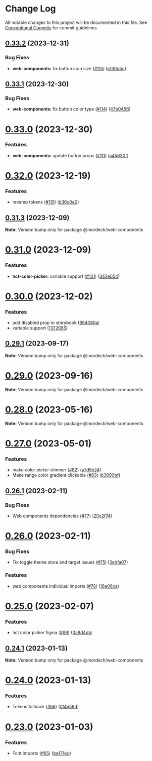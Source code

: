 # Change Log

All notable changes to this project will be documented in this file.
See [Conventional Commits](https://conventionalcommits.org) for commit guidelines.

## [0.33.2](https://github.com/Mordech/mordech-projects/compare/v0.33.1...v0.33.2) (2023-12-31)

### Bug Fixes

- **web-components:** fix button icon size ([#115](https://github.com/Mordech/mordech-projects/issues/115)) ([e130d5c](https://github.com/Mordech/mordech-projects/commit/e130d5c52740146684044b8978df662994274c6a))

## [0.33.1](https://github.com/Mordech/mordech-projects/compare/v0.33.0...v0.33.1) (2023-12-30)

### Bug Fixes

- **web-components:** fix button color type ([#114](https://github.com/Mordech/mordech-projects/issues/114)) ([47b0456](https://github.com/Mordech/mordech-projects/commit/47b04565dae0aaa1a9c02463c3d18ae4e2bca6cb))

# [0.33.0](https://github.com/Mordech/mordech-projects/compare/v0.32.0...v0.33.0) (2023-12-30)

### Features

- **web-components:** update button props ([#111](https://github.com/Mordech/mordech-projects/issues/111)) ([a45630f](https://github.com/Mordech/mordech-projects/commit/a45630f7606c93b7682981f6cfa4b2e293883b46))

# [0.32.0](https://github.com/Mordech/mordech-projects/compare/v0.31.3...v0.32.0) (2023-12-19)

### Features

- revamp tokens ([#110](https://github.com/Mordech/mordech-projects/issues/110)) ([b36c0e0](https://github.com/Mordech/mordech-projects/commit/b36c0e099c149b924ae325e4005a0afdb47e2290))

## [0.31.3](https://github.com/Mordech/mordech-projects/compare/v0.31.2...v0.31.3) (2023-12-09)

**Note:** Version bump only for package @mordech/web-components

# [0.31.0](https://github.com/Mordech/mordech-projects/compare/v0.29.1...v0.31.0) (2023-12-09)

### Features

- **hct-color-picker:** variable support ([#101](https://github.com/Mordech/mordech-projects/issues/101)) ([342e054](https://github.com/Mordech/mordech-projects/commit/342e054851ad8634e6403968a207482150e13d21))

# [0.30.0](https://github.com/Mordech/mordech-projects/compare/v0.29.1...v0.30.0) (2023-12-02)

### Features

- add disabled prop to storybook ([954080a](https://github.com/Mordech/mordech-projects/commit/954080a214dec78cf9e924296ae9853342694590))
- variable support ([1372085](https://github.com/Mordech/mordech-projects/commit/137208578e33864310049714b353898d8b4490d5))

## [0.29.1](https://github.com/Mordech/mordech-projects/compare/v0.29.0...v0.29.1) (2023-09-17)

**Note:** Version bump only for package @mordech/web-components

# [0.29.0](https://github.com/Mordech/mordech-projects/compare/v0.28.0...v0.29.0) (2023-09-16)

**Note:** Version bump only for package @mordech/web-components

# [0.28.0](https://github.com/Mordech/mordech-projects/compare/v0.27.0...v0.28.0) (2023-05-16)

**Note:** Version bump only for package @mordech/web-components

# [0.27.0](https://github.com/Mordech/mordech-projects/compare/v0.26.1...v0.27.0) (2023-05-01)

### Features

- make color picker slimmer ([#82](https://github.com/Mordech/mordech-projects/issues/82)) ([a7d5b24](https://github.com/Mordech/mordech-projects/commit/a7d5b241a428b44b88a5dec554adaad016472ed9))
- Make range color gradient clickable ([#83](https://github.com/Mordech/mordech-projects/issues/83)) ([b3090bf](https://github.com/Mordech/mordech-projects/commit/b3090bf7b46d196a9f7d5f54dd6135bf3df30260))

## [0.26.1](https://github.com/Mordech/mordech-projects/compare/v0.26.0...v0.26.1) (2023-02-11)

### Bug Fixes

- Web components dependencies ([#77](https://github.com/Mordech/mordech-projects/issues/77)) ([20c2f74](https://github.com/Mordech/mordech-projects/commit/20c2f74bc688e3e326c18f11fe4573a9c5a890c4))

# [0.26.0](https://github.com/Mordech/mordech-projects/compare/v0.25.0...v0.26.0) (2023-02-11)

### Bug Fixes

- Fix toggle theme store and target issues ([#75](https://github.com/Mordech/mordech-projects/issues/75)) ([3ebfa07](https://github.com/Mordech/mordech-projects/commit/3ebfa07e9b5be9d9057949aa98e89ef79c11bc95))

### Features

- web components individual imports ([#76](https://github.com/Mordech/mordech-projects/issues/76)) ([16e06ca](https://github.com/Mordech/mordech-projects/commit/16e06ca35612c2de85be762bd74af8fc3e399feb))

# [0.25.0](https://github.com/Mordech/mordech-projects/compare/v0.24.1...v0.25.0) (2023-02-07)

### Features

- hct color picker figma ([#69](https://github.com/Mordech/mordech-projects/issues/69)) ([0a8d4db](https://github.com/Mordech/mordech-projects/commit/0a8d4dbc461792f4dc9100301aae6da09ad3cb35))

## [0.24.1](https://github.com/Mordech/mordech-projects/compare/v0.24.0...v0.24.1) (2023-01-13)

**Note:** Version bump only for package @mordech/web-components

# [0.24.0](https://github.com/Mordech/mordech-projects/compare/v0.23.0...v0.24.0) (2023-01-13)

### Features

- Tokens fallback ([#66](https://github.com/Mordech/mordech-projects/issues/66)) ([0f4e59d](https://github.com/Mordech/mordech-projects/commit/0f4e59de8d0b2bc8b10c080dd2295f32a3b7a16d))

# [0.23.0](https://github.com/Mordech/mordech-projects/compare/v0.22.0...v0.23.0) (2023-01-03)

### Features

- Font imports ([#65](https://github.com/Mordech/mordech-projects/issues/65)) ([be171ed](https://github.com/Mordech/mordech-projects/commit/be171ed7f0d685c8c9be597751bd6ef65b6819bd))
